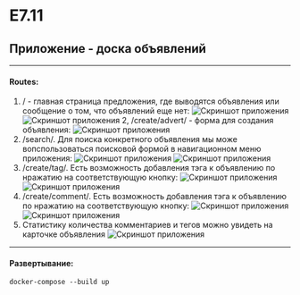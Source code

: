 # E7.11
## Приложение - доска объявлений
___
#### Routes:
1. / - главная страница предложения, где выводятся объявления или сообщение о том, что объявлений еще нет:
![Скриншот приложения](./screenshots/1.png)
![Скриншот приложения](./screenshots/2.png)
2, /create/advert/ - форма для создания объявления:
![Скриншот приложения](./screenshots/3.png)
3. /search/<query>. Для поиска конкретного объявления мы може вопспользоваться поисковой формой в навигационном меню приложения:
![Скриншот приложения](./screenshots/4.png)
![Скриншот приложения](./screenshots/5.png)
4. /create/tag/<ObjectID>. Есть возможность добавления тэга к объявлению по нражатию на соответствующую кнопку:
![Скриншот приложения](./screenshots/6.png)
![Скриншот приложения](./screenshots/7.png)
5. /create/comment/<ObjectID>. Есть возможность добавления тэга к объявлению по нражатию на соответствующую кнопку:
![Скриншот приложения](./screenshots/8.png)
![Скриншот приложения](./screenshots/9.png)
6. Статистику количества комментариев и тегов можно увидеть на карточке объявления
![Скриншот приложения](./screenshots/10.png)
___
#### Развертывание:
```docker-compose --build up```
